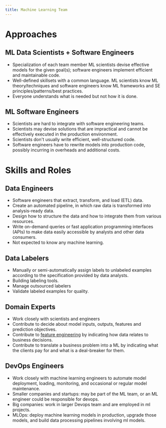 ```yaml
---
title: Machine Learning Team
---
```


# Approaches 
## ML Data Scientists + Software Engineers
-  Specialization of each team member
	ML scientists devise effective models for the given goal(s); software engineers implement efficient and maintainable code.
- Well-defined skillsets with a common language.
	ML scientists know ML theory/techniques and software engineers know ML frameworks and SE principles/patterns/best practices.
- Everyone understands what is needed but not how it is done.
## ML Software Engineers
- Scientists are hard to integrate with software engineering teams.
- Scientists may devise solutions that are impractical and cannot be effectively executed in the production environment.
- Scientists don't usually write efficient, well-structured code.
- Software engineers have to rewrite models into production code, possibly incurring in overheads and additional costs.

# Skills and Roles
## Data Engineers
- Software engineers that extract, transform, and load (ETL) data.
- Create an automated pipeline, in which raw data is transformed into analysis-ready data.
- Design how to structure the data and how to integrate them from various resources.
- Write on-demand queries or fast application programming interfaces (APIs) to make data easily accessible by analysts and other data consumers.
- Not expected to know any machine learning.
## Data Labelers
- Manually or semi-automatically assign labels to unlabeled examples according to the specification provided by data analysts.
- Building labeling tools.
- Manage outsourced labelers
- Validate labeled examples for quality.
## Domain Experts
- Work closely with scientists and engineers
- Contribute to decide about model inputs, outputs, features and prediction objectives.
- Contribute to [feature engineering](/machine-learning-foundations/feature-engineering) by indicating how data relates to business decisions.
- Contribute to translate a business problem into a ML by indicating what the clients pay for and what is a deal-breaker for them.
## DevOps Engineers
- Work closely with machine learning engineers to automate model deployment, loading, monitoring, and occasional or regular model maintenance.
- Smaller companies and startups: may be part of the ML team, or an ML engineer could be responsible for devops.
- Big companies: work in larger Devops team and are employed in ml projects.
- MLOps: deploy machine learning models in production, upgrade those models, and build data processing pipelines involving ml models.